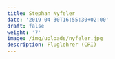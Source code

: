 ```yaml
---
title: Stephan Nyfeler
date: '2019-04-30T16:55:30+02:00'
draft: false
weight: '7'
image: /img/uploads/nyfeler.jpg
description: Fluglehrer (CRI)
---
```


